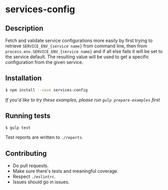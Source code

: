 # services-config

## Description

Fetch and validate service configurations more easily by first trying to
retrieve `SERVICE_ENV_{service name}` from command line, then from `process.env.SERVICE_ENV_{service name}` and if all else
fails it will be set to the service default. The resulting value will be used to
get a specific configuration from the given service.

## Installation

```zsh
$ npm install --save services-config
```

*If you'd like to try these examples, please run `gulp prepare-examples` first*

## Running tests

```zsh
$ gulp test
```

Test reports are written to `./reports`.

## Contributing

-   Do pull requests.
-   Make sure there's tests and meaningful coverage.
-   Respect `./eslintrc`.
-   Issues should go in issues.
